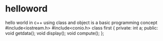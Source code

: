 # helloword
hello world in c++ using class and object is a basic programming concept
#include<iostream.h>
#include<conio.h>
class first
{ private: int a;
  public: void getdata();
          void display();
          void compute();
 };
  
          
